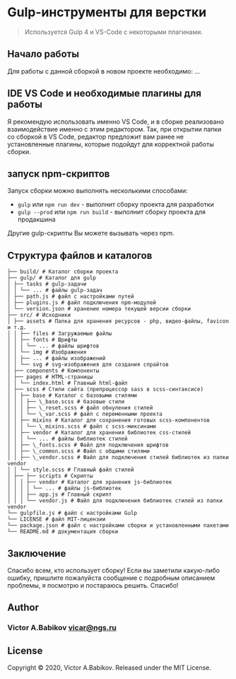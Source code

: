 # Gulp-инструменты для верстки

> Используется Gulp 4 и VS-Code c некоторыми плагинами.

## Начало работы

Для работы с данной сборкой в новом проекте необходимо:
...

## IDE VS Code и необходимые плагины для работы

Я рекомендую использовать именно VS Code, и в сборке реализовано взаимодействие именно с этим редактором. Так, при открытии папки со сборкой в VS Code, редактор предложит вам ранее не установленные плагины, которые подойдут для корректной работы сборки.

## запуск npm-скриптов

Запуск сборки можно выполнять несколькими способами:

- `gulp` или `npm run dev` - выполнит сборку проекта для разработки
- `gulp --prod` или `npm run build` - выполнит сборку проекта для продакшина

Другие gulp-скрипты Вы можете вызывать через npm.

## Структура файлов и каталогов

```
├── build/ # Каталог сборки проекта
├── gulp/ # Каталог для gulp
│ ├── tasks # gulp-задачи
│ │ └── ... # файлы gulp-задач
│ ├── path.js # файл с настройками путей
│ ├── plugins.js # файл подключения npm-модулей
│ └── version.json # хранение номера текущей версии сборки
├── src/ # Исходники
│ ├── assets # Папка для хранения ресурсов - php, видео-файлы, favicon и т.д.
│ │ ├── files # Загружаемые файлы
│ │ ├── fonts # Шрифты
│ │ │ └── ... # файлы шрифтов
│ │ └── img # Изображения
│ │ ├── ... # файлы изображений
│ │ └── svg # svg-изображения для создания спрайтов
│ ├── components # Компоненты
│ ├── pages # HTML-страницы
│ │ └── index.html # Главный html-файл
│ ├── scss # Стили сайта (препроцессор sass в scss-синтаксисе)
│ │ ├── base # Каталог с базовыми стилями
│ │ │ ├── \_base.scss # базовые стили
│ │ │ ├── \_reset.scss # файл обнуления стилей
│ │ │ └── \_var.scss # файл с переменными проекта
│ │ ├── mixins # Каталог для сохранения готовых scss-компонентов
│ │ │ └── \_mixins.scss # файл c scss-миксинами
│ │ ├── vendor # Каталог для хранения библиотек css-стилей
│ │ │ └── ... # файлы библиотек стилей
│ │ ├── \_fonts.scss # Файл для подключения шрифтов
│ │ ├── \_common.scss # Файл с общими стилями
│ │ ├── \_vendor.scss # Файл для подключения стилей библиотек из папки vendor
│ │ └── style.scss # Главный файл стилей
│ ├── ├── scripts # Скрипты
│ │ │ ├── vendor # Каталог для хранения js-библиотек
│ │ │ │ └── ... # файлы js-библиотек
│ │ │ ├── app.js # Главный скрипт
│ │ │ └── vendor.js # Файл для подключения библиотек стилей из папки vendor
└── gulpfile.js # файл с настройками Gulp
└── LICENSE # файл MIT-лицензии
└── package.json # файл с настройками сборки и установленными пакетами
└── README.md # документация сборки
```

## Заключение

Спасибо всем, кто использует сборку! Если вы заметили какую-либо ошибку, пришлите пожалуйста сообщение с подробным описанием проблемы, я посмотрю и постараюсь решить. Спасибо!

## Author

### Victor A.Babikov <vicar@ngs.ru>

## License

Copyright © 2020, Victor A.Babikov. Released under the MIT License.
